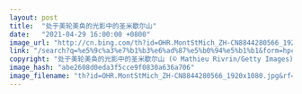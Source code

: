 ```yaml
---
layout: post
title:  "处于美轮美奂的光影中的圣米歇尔山"
date:   "2021-04-29 16:00:00 +0800"
image_url: "http://cn.bing.com/th?id=OHR.MontStMich_ZH-CN8844280566_1920x1080.jpg&rf=LaDigue_1920x1080.jpg&pid=hp"
link: "/search?q=%e5%9c%a3%e7%b1%b3%e6%ad%87%e5%b0%94%e5%b1%b1&form=hpcapt&mkt=zh-cn"
copyright: "处于美轮美奂的光影中的圣米歇尔山 (© Mathieu Rivrin/Getty Images)"
image_hash: "abe2608d0eda3f5cce9f0830a636a706"
image_filename: "th?id=OHR.MontStMich_ZH-CN8844280566_1920x1080.jpg&rf=LaDigue_1920x1080.jpg&pid=hp"
---
```

